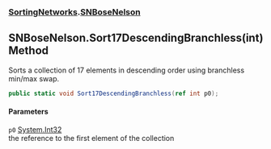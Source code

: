 ### [SortingNetworks](SortingNetworks.md 'SortingNetworks').[SNBoseNelson](SortingNetworks_SNBoseNelson.md 'SortingNetworks.SNBoseNelson')
## SNBoseNelson.Sort17DescendingBranchless(int) Method
Sorts a collection of 17 elements in descending order using branchless min/max swap.  
```csharp
public static void Sort17DescendingBranchless(ref int p0);
```
#### Parameters
<a name='SortingNetworks_SNBoseNelson_Sort17DescendingBranchless(int)_p0'></a>
`p0` [System.Int32](https://docs.microsoft.com/en-us/dotnet/api/System.Int32 'System.Int32')  
the reference to the first element of the collection
  
